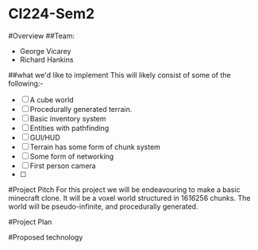 # CI224-Sem2 

#Overview
##Team:
- George Vicarey
- Richard Hankins

##what we'd like to implement
This will likely consist of some of the following:-
- [ ] A cube world
- [ ] Procedurally generated terrain.
- [ ] Basic inventory system
- [ ] Entities with pathfinding
- [ ] GUI/HUD
- [ ] Terrain has some form of chunk system
- [ ] Some form of networking
- [ ] First person camera
- [ ] 

#Project Pitch
For this project we will be endeavouring to make a basic minecraft clone. It will be a voxel world structured in 16*16*256 chunks. The world will be pseudo-infinite, and procedurally generated.

#Project Plan

#Proposed technology
